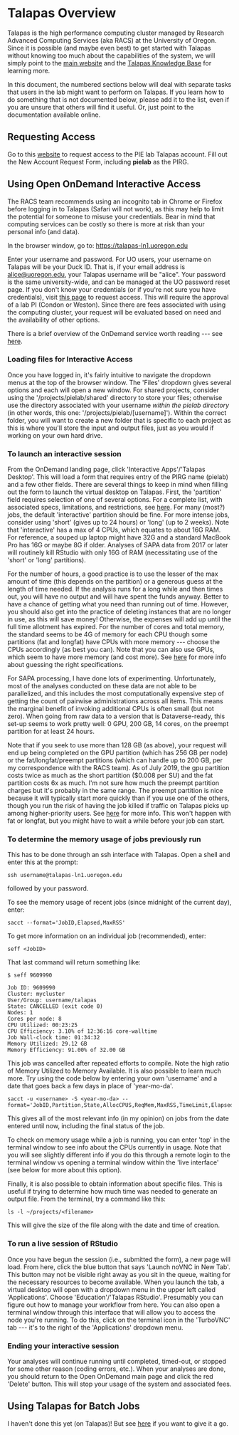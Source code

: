 # Talapas Overview

Talapas is the high performance computing cluster managed by Research Advanced Computing Services (aka RACS) at the University of Oregon. Since it is possible (and maybe even best) to get started with Talapas without knowing too much about the capabilities of the system, we will simply point to the [main website](https://hpcf.uoregon.edu/content/talapas) and the [Talapas Knowledge Base](https://hpcrcf.atlassian.net/wiki/spaces/TCP/overview) for learning more.

In this document, the numbered sections below will deal with separate tasks that users in the lab might want to perform on Talapas. If you learn how to do something that is not documented below, please add it to the list, even if you are unsure that others will find it useful. Or, just point to the documentation available online.

## Requesting Access

Go to this [website](https://hpcrcf.atlassian.net/servicedesk/customer/portal/1) to request access to the PIE lab Talapas account. Fill out the New Account Request Form, including **pielab** as the PIRG.

## Using Open OnDemand Interactive Access

The RACS team recommends using an incognito tab in Chrome or Firefox before logging in to Talapas (Safari will not work), as this may help to limit the potential for someone to misuse your credentials. Bear in mind that computing services can be costly so there is more at risk than your personal info (and data).

In the browser window, go to:
<https://talapas-ln1.uoregon.edu>

Enter your username and password. For UO users, your username on Talapas will be your Duck ID. That is, if your email address is alice@uoregon.edu, your Talapas username will be "alice". Your password is the same university-wide, and can be managed at the UO password reset page. If you don't know your credentials (or if you're not sure you have credentials), visit [this page](https://hpcf.uoregon.edu/content/request-access) to request access. This will require the approval of a lab PI (Condon or Weston). Since there are fees associated with using the computing cluster, your request will be evaluated based on need and the availability of other options.

There is a brief overview of the OnDemand service worth reading --- see [here](https://hpcrcf.atlassian.net/wiki/spaces/TCP/pages/922746881/Open+OnDemand).

### Loading files for Interactive Access

Once you have logged in, it's fairly intuitive to navigate the dropdown menus at the top of the browser window. The 'Files' dropdown gives several options and each will open a new window. For shared projects, consider using the '/projects/pielab/shared' directory to store your files; otherwise use the directory associated with your username *within the pielab directory* (in other words, this one: '/projects/pielab/[username]'). Within the correct folder, you will want to create a new folder that is specific to each project as this is where you'll store the input and output files, just as you would if working on your own hard drive.

### To launch an interactive session

From the OnDemand landing page, click 'Interactive Apps'/'Talapas Desktop'. This will load a form that requires entry of the PIRG name (pielab) and a few other fields. There are several things to keep in mind when filling out the form to launch the virtual desktop on Talapas. First, the 'partition' field requires selection of one of several options. For a complete list, with associated specs, limitations, and restrictions, see [here](https://hpcrcf.atlassian.net/wiki/spaces/TCP/pages/7285967/Partition+List). For many (most?) jobs, the default 'interactive' partition should be fine. For more intense jobs, consider using 'short' (gives up to 24 hours) or 'long' (up to 2 weeks). Note that 'interactive' has a max of 4 CPUs, which equates to about 16G RAM. For reference, a souped up laptop might have 32G and a standard MacBook Pro has 16G or maybe 8G if older. Analyses of SAPA data from 2017 or later will routinely kill RStudio with only 16G of RAM (necessitating use of the 'short' or 'long' partitions).

For the number of hours, a good practice is to use the lesser of the max amount of time (this depends on the partition) or a generous guess at the length of time needed. If the analysis runs for a long while and then times out, you will have no output and will have spent the funds anyway. Better to have a chance of getting what you need than running out of time. However, you should also get into the practice of deleting instances that are no longer in use, as this will save money! Otherwise, the expenses will add up until the full time allotment has expired. For the number of cores and total memory, the standard seems to be 4G of memory for each CPU though some partitions (fat and longfat) have CPUs with more memory --- choose the CPUs accordingly (as best you can). Note that you can also use GPUs, which seem to have more memory (and cost more). See [here](https://hpcrcf.atlassian.net/wiki/spaces/TCP/pages/364773381/Memory) for more info about guessing the right specifications. 

For SAPA processing, I have done lots of experimenting. Unfortunately, most of the analyses conducted on these data are not able to be parallelized, and this includes the most computationally expensive step of getting the count of pairwise administrations across all items. This means the marginal benefit of invoking additional CPUs is often small (but not zero). When going from raw data to a version that is Dataverse-ready, this set-up seems to work pretty well: 0 GPU, 200 GB, 14 cores, on the preempt partition for at least 24 hours. 

Note that if you seek to use more than 128 GB (as above), your request will end up being completed on the GPU partition (which has 256 GB per node) or the fat/longfat/preempt partitions (which can handle up to 200 GB, per my correspondence with the RACS team). As of July 2019, the gpu partition costs twice as much as the short partition ($0.008 per SU) and the fat partition costs 6x as much. I'm not sure how much the preempt partition charges but it's probably in the same range. The preempt partition is nice because it will typically start more quickly than if you use one of the others, though you run the risk of having the job killed if traffic on Talapas picks up among higher-priority users. See [here](https://hpcrcf.atlassian.net/wiki/spaces/TCP/pages/733184001/How-to+Use+the+preempt+Partition) for more info. This won't happen with fat or longfat, but you might have to wait a while before your job can start.

### To determine the memory usage of jobs previously run

This has to be done through an ssh interface with Talapas. Open a shell and enter this at the prompt:


```ssh
ssh username@talapas-ln1.uoregon.edu
```
followed by your password.

To see the memory usage of recent jobs (since midnight of the current day), enter:


```summary
sacct --format='JobID,Elapsed,MaxRSS'
```

To get more information on an individual job (recommended), enter:


```info
seff <JobID>
```

That last command will return something like:


```seff
$ seff 9609990

Job ID: 9609990
Cluster: mycluster
User/Group: username/talapas
State: CANCELLED (exit code 0)
Nodes: 1
Cores per node: 8
CPU Utilized: 00:23:25
CPU Efficiency: 3.10% of 12:36:16 core-walltime
Job Wall-clock time: 01:34:32
Memory Utilized: 29.12 GB
Memory Efficiency: 91.00% of 32.00 GB
```

This job was cancelled after repeated efforts to compile. Note the high ratio of Memory Utilized to Memory Available. It is also possible to learn much more. Try using the code below by entering your own 'username' and a date that goes back a few days in place of 'year-mo-da'.


```more
sacct -u <username> -S <year-mo-da> --format='JobID,Partition,State,AllocCPUS,ReqMem,MaxRSS,TimeLimit,Elapsed'
```

This gives all of the most relevant info (in my opinion) on jobs from the date entered until now, including the final status of the job.

To check on memory usage while a job is running, you can enter 'top' in the terminal window to see info about the CPUs currently in usage. Note that you will see slightly different info if you do this through a remote login to the terminal window vs opening a terminal window within the 'live interface' (see below for more about this option).

Finally, it is also possible to obtain information about specific files. This is useful if trying to determine how much time was needed to generate an output file. From the terminal, try a command like this:


```fileinfo
ls -l ~/projects/<filename>
```

This will give the size of the file along with the date and time of creation.

### To run a live session of RStudio

Once you have begun the session (i.e., submitted the form), a new page will load. From here, click the blue button that says 'Launch noVNC in New Tab'. This button may not be visible right away as you sit in the queue, waiting for the necessary resources to become available. When you launch the tab, a virtual desktop will open with a dropdown menu in the upper left called 'Applications'. Choose 'Education'/'Talapas RStudio'. Presumably you can figure out how to manage your workflow from here. You can also open a terminal window through this interface that will allow you to access the node you're running. To do this, click on the terminal icon in the 'TurboVNC' tab --- it's to the right of the 'Applications' dropdown menu.

### Ending your interactive session

Your analyses will continue running until completed, timed-out, or stopped for some other reason (coding errors, etc.). When your analyses are done, you should return to the Open OnDemand main page and click the red 'Delete' button. This will stop your usage of the system and associated fees.

## Using Talapas for Batch Jobs

I haven't done this yet (on Talapas)! But see [here](https://hpcrcf.atlassian.net/wiki/spaces/TCP/pages/7286491/How-to+Submit+a+Job) if you want to give it a go.
